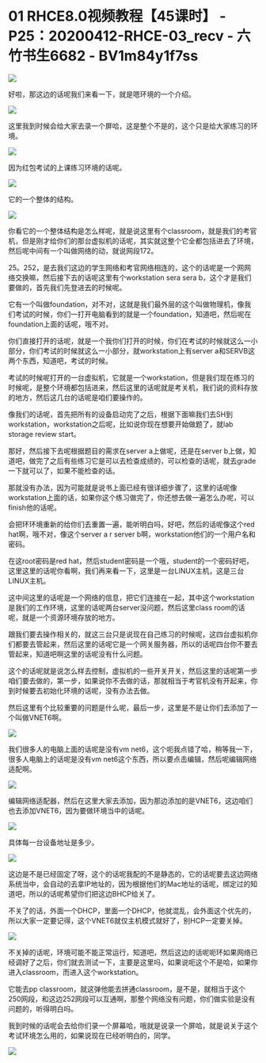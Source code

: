 # 01 RHCE8.0视频教程【45课时】 - P25：20200412-RHCE-03_recv - 六竹书生6682 - BV1m84y1f7ss

![](img/902f6bdae8d1ce0abccfeb9e321245b9_0.png)

好啦，那这边的话呢我们来看一下，就是嗯环境的一个介绍。

![](img/902f6bdae8d1ce0abccfeb9e321245b9_2.png)

这里我到时候会给大家去录一个屏哈，这是整个不是的，这个只是给大家练习的环境。

![](img/902f6bdae8d1ce0abccfeb9e321245b9_4.png)

因为红包考试的上课练习环境的话呢。

![](img/902f6bdae8d1ce0abccfeb9e321245b9_6.png)

它的一个整体的结构。

![](img/902f6bdae8d1ce0abccfeb9e321245b9_8.png)

你看它的一个整体结构是怎么样呢，就是说这里有个classroom，就是我们的考官机，但是刚才给你们的那台虚拟机的话呢，其实就这整个它全都包括进去了环境，然后呢中间有一个叫做网络的动，就说网段172。

25。252，是去我们这边的学生网络和考官网络相连的，这个的话呢是一个网网络交换嘛，然后接下去的话呢这里有个workstation sera sera b，这个才是我们要做的，首先我们先登进去的时候呢。

它有一个叫做foundation，对不对，这就是我们最外层的这个叫做物理机，像我们考试的时候，你们一打开电脑看到的就是一个foundation，知道吧，然后呢在foundation上面的话呢，哦不对。

你们直接打开的话呢，就是一个我你们打开的时候，你们在考试的时候就这么一小部分，你们考试的时候就这么一小部分，就workstation上有server a和SERVB这两个东西，知道吧，考试的时候。

考试的时候呢打开的一台虚拟机，它就是一个workstation，但是我们现在练习的时候呢，是整个环境都包括进来，然后这里的话呢就是考关机，我们说的资料存放的地方，然后这几台的话呢是咱们要操作的。

像我们的话呢，首先把所有的设备启动完了之后，根据下面嘛我们去SH到workstation，workstation之后呢，比如说你现在想要开始做题了，就lab storage review start。

那好，然后接下去呢根据题目的需求在server a上做呢，还是在server b上做，知道吧，做完了之后有些练习它是可以去检查成绩的，可以检查的话呢，就去grade一下就可以了，如果不能检查的话。

那就没有办法，因为可能就是说书上面已经有很详细步骤了，这里的话呢像workstation上面的话，如果你这个练习做完了，你还想去做一遍怎么办呢，可以finish他的话呢。

会把环环境重新的给你们去重置一遍，能听明白吗，好吧，然后的话呢像这个red hat啊，哦不对，像这个server a r server b啊，workstation他们的一个用户名和密码。

在这root密码是red hat，然后student密码是一个哦，student的一个密码好吧，这里这里的话呢你看啊，我们再来看一下，这里是一台LINUX主机，这是三台LINUX主机。

这中间这里的话呢是一个网络的信息，把它们连接在一起，其中这个workstation是我们的工作环境，这里的话呢两台server没问题，然后这里class room的话呢，就是一个资源环境存放的地方。

跟我们要去操作相关的，就这三台只是说现在自己练习的时候呢，这四台虚拟机你们都要去管起来，然后这里的话呢它是一个网关服务器，所以的话呢四台你不要去管起来，知道吧啊这里的话呢没有什么问题。

这个的话呢就是说怎么样去控制，虚拟机的一些开关开关，然后这里的话呢第一步咱们要去做的，第一步，如果说你不去做的话，那就相当于考官机没有开起来，你到时候要去初始化环境的话呢，没有办法去做。

然后这里有个比较重要的问题是什么呢，最后一步，这里是不是让你们去添加了一个叫做VNET6啊。

![](img/902f6bdae8d1ce0abccfeb9e321245b9_10.png)

我们很多人的电脑上面的话呢是没有vm net6，这个呃我点错了哈，稍等我一下，很多人电脑上的话呢是没有vm net6这个东西，所以要点击编辑，然后呢编辑网络适配啊。



![](img/902f6bdae8d1ce0abccfeb9e321245b9_12.png)

编辑网络适配器，然后在这里大家去添加，因为那边添加的是VNET6，这边咱们也去添加VNET6，因为要做环境当中的话呢。



![](img/902f6bdae8d1ce0abccfeb9e321245b9_14.png)

具体每一台设备地址是多少。

![](img/902f6bdae8d1ce0abccfeb9e321245b9_16.png)

这边是不是已经固定了呀，这个的话呢我配的不是静态的，它的话呢要去这边网络系统当中，会自动的去拿IP地址的，因为根据他们的Mac地址的话呢，绑定过的知道吧，所以的话呢希望你们把这边BHCP给关了。

不关了的话，外面一个DHCP，里面一个DHCP，他就混乱，会外面这个优先的，所以大家一定要记得，这个VNET6就仅主机模式就好了，别HCP一定要关掉。



![](img/902f6bdae8d1ce0abccfeb9e321245b9_18.png)

不关掉的话呢，环境可能不能正常运行，知道吧，然后这边的话呢呃环如果网络已经调好了之后，你们就去测试一下，主要是这里吗，如果说呃这个不是哈，如果你进入classroom，而进入这个workstation。

它能去pp classroom，就这弹他能去拼通classroom，是不是，就相当于这个250网段，和这边252网段可以互通啊，那整个网络没有问题，你们做实验是没有问题的，听得明白吗。

我到时候的话呢会去给你们录一个屏幕哈，哦就是说录一个屏哈，就是说关于这个考试环境怎么用的，如果说现在已经听明白的，同学。



![](img/902f6bdae8d1ce0abccfeb9e321245b9_20.png)